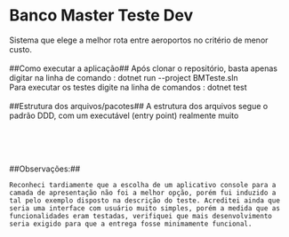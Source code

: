 # Banco Master Teste Dev
Sistema que elege a melhor rota entre aeroportos no critério de menor custo.
</br>
</br>
##Como executar a aplicação##
Após clonar o repositório, basta apenas digitar na linha de comando : dotnet run --project BMTeste.sln</br>
Para executar os testes digite na linha de comandos : dotnet test
</br>
</br>
##Estrutura dos arquivos/pacotes##
A estrutura dos arquivos segue o padrão DDD, com um executável (entry point) realmente muito 

<br>
<br>
<br>

##Observações:##
`````````
Reconheci tardiamente que a escolha de um aplicativo console para a camada de apresentação não foi a melhor opção, porém fui induzido a tal pelo exemplo disposto na descrição do teste. Acreditei ainda que seria uma interface com usuário muito simples, porém a medida que as funcionalidades eram testadas, verifiquei que mais desenvolvimento seria exigido para que a entrega fosse minimamente funcional.
``````````


